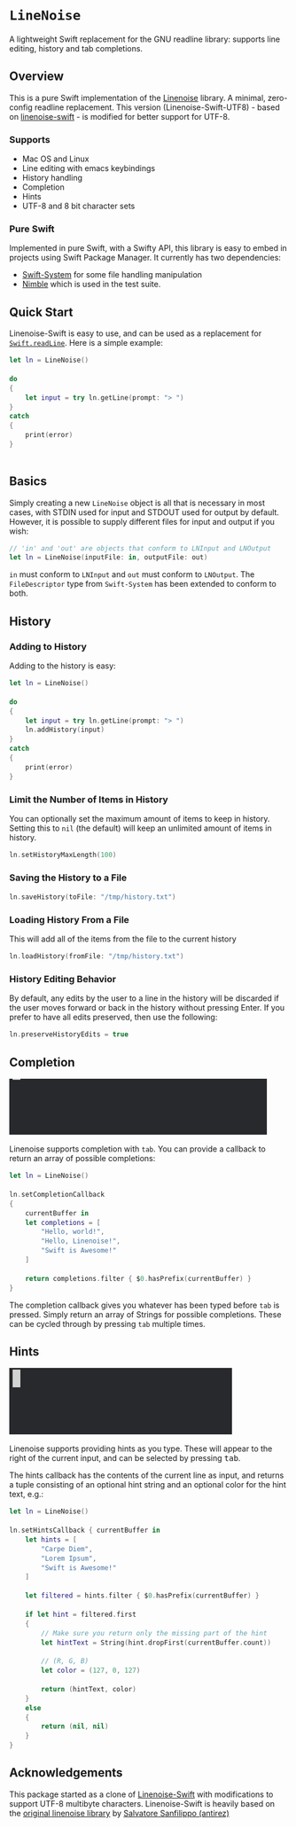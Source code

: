 # ``LineNoise``

A lightweight Swift replacement for the GNU readline library: supports line 
editing, history and tab completions.

## Overview

This is a pure Swift implementation of the [Linenoise](http://github.com/antirez/linenoise) 
library. A minimal, zero-config readline replacement. This version (Linenoise-Swift-UTF8) - based on 
 [linenoise-swift](https://github.com/andybest/linenoise-swift) - is modified for 
better support for UTF-8.

### Supports
* Mac OS and Linux
* Line editing with emacs keybindings
* History handling
* Completion
* Hints
* UTF-8 and 8 bit character sets

### Pure Swift
Implemented in pure Swift, with a Swifty API, this library is easy to embed in 
projects using Swift Package Manager. It currently has two dependencies:

- [Swift-System](https://github.com/apple/swift-system) for some file handling manipulation
- [Nimble](https://github.com/Quick/Nimble) which is used in the test suite.

## Quick Start
Linenoise-Swift is easy to use, and can be used as a replacement 
for [`Swift.readLine`](https://developer.apple.com/documentation/swift/1641199-readline). 
Here is a simple example:

```swift
let ln = LineNoise()

do 
{
	let input = try ln.getLine(prompt: "> ")
} 
catch 
{
	print(error)
}
	
```

## Basics
Simply creating a new `LineNoise` object is all that is necessary in most cases, 
with STDIN used for input and STDOUT used for output by default. However, it is 
possible to supply different files for input and output if you wish:

```swift
// 'in' and 'out' are objects that conform to LNInput and LNOutput
let ln = LineNoise(inputFile: in, outputFile: out)
```

`in` must conform to ``LNInput`` and `out` must conform to ``LNOutput``. The
`FileDescriptor` type from `Swift-System` has been extended to conform to both.

## History
### Adding to History
Adding to the history is easy:

```swift
let ln = LineNoise()

do 
{
	let input = try ln.getLine(prompt: "> ")
	ln.addHistory(input)
} 
catch 
{
	print(error)
}
```

### Limit the Number of Items in History
You can optionally set the maximum amount of items to keep in history. Setting 
this to `nil` (the default) will keep an unlimited amount of items in history.
```swift
ln.setHistoryMaxLength(100)
```

### Saving the History to a File
```swift
ln.saveHistory(toFile: "/tmp/history.txt")
```

### Loading History From a File
This will add all of the items from the file to the current history
```swift
ln.loadHistory(fromFile: "/tmp/history.txt")
```

### History Editing Behavior
By default, any edits by the user to a line in the history will be discarded if 
the user moves forward or back in the history without pressing Enter.  If you 
prefer to have all edits preserved, then use the following:
```swift
ln.preserveHistoryEdits = true
```

## Completion
![Completion example](completion.gif)

Linenoise supports completion with `tab`. You can provide a callback to return 
an array of possible completions:

```swift
let ln = LineNoise()

ln.setCompletionCallback 
{ 
	currentBuffer in
	let completions = [
		"Hello, world!",
		"Hello, Linenoise!",
		"Swift is Awesome!"
	]
	
	return completions.filter { $0.hasPrefix(currentBuffer) }
}
```

The completion callback gives you whatever has been typed before `tab` is 
pressed. Simply return an array of Strings for possible completions. These can be 
cycled through by pressing `tab` multiple times.

## Hints
![Hints example](hints.gif)

Linenoise supports providing hints as you type. These will appear to the right 
of the current input, and can be selected by pressing <kbd>tab</kbd>.

The hints callback has the contents of the current line as input, and returns a 
tuple consisting of an optional hint string and an optional color for the hint 
text, e.g.:

```swift
let ln = LineNoise()

ln.setHintsCallback { currentBuffer in
	let hints = [
		"Carpe Diem",
		"Lorem Ipsum",
		"Swift is Awesome!"
	]
	
	let filtered = hints.filter { $0.hasPrefix(currentBuffer) }
	
	if let hint = filtered.first 
	{
		// Make sure you return only the missing part of the hint
		let hintText = String(hint.dropFirst(currentBuffer.count))
		
		// (R, G, B)
		let color = (127, 0, 127)
		
		return (hintText, color)
	} 
	else 
	{
		return (nil, nil)
	}
}

```

## Acknowledgements
This package started as a clone of [Linenoise-Swift](https://github.com/andybest/linenoise-swift) 
with modifications to support UTF-8 multibyte characters. Linenoise-Swift is 
heavily based on the [original linenoise library](http://github.com/antirez/linenoise) 
by [Salvatore Sanfilippo (antirez)](http://github.com/antirez)

